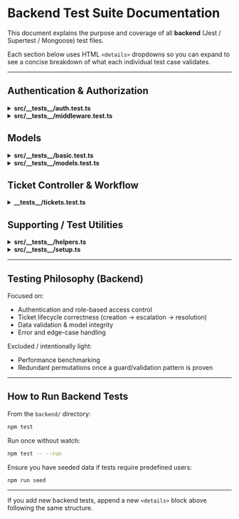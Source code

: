 # Backend Test Suite Documentation

This document explains the purpose and coverage of all **backend** (Jest / Supertest / Mongoose) test files.

Each section below uses HTML `<details>` dropdowns so you can expand to see a concise breakdown of what each individual test case validates.

---
## Authentication & Authorization

<details>
<summary><strong>src/__tests__/auth.test.ts</strong></summary>
<ul>
<li><em>valid credential login (L1/L2/L3):</em> Each role can authenticate, receives token + user object.</li>
<li><em>invalid password:</em> Wrong password returns 401 with message.</li>
<li><em>non-existent user:</em> Unknown email path returns 401.</li>
<li><em>validation errors:</em> Missing fields return 400 with errors array.</li>
</ul>
</details>

<details>
<summary><strong>src/__tests__/middleware.test.ts</strong></summary>
<ul>
<li><em>valid token access:</em> Protected route returns user context when JWT valid.</li>
<li><em>missing token:</em> 401 for requests without Authorization header.</li>
<li><em>invalid token signature:</em> 403 for malformed/invalid JWT.</li>
<li><em>malformed header format:</em> Rejects improperly structured Authorization header.</li>
<li><em>expired token placeholder:</em> Reserved test illustrating potential path (skipped logic comment).</li>
<li><em>user not found:</em> Token referencing deleted/non-existent user yields 401.</li>
</ul>
</details>

## Models

<details>
<summary><strong>src/__tests__/basic.test.ts</strong></summary>
<ul>
<li><em>User happy path:</em> Creation with valid data persists and hashes password.</li>
<li><em>Required field validation:</em> Username/email/password/role omissions rejected.</li>
<li><em>Email format validation:</em> Invalid email formats rejected.</li>
<li><em>Password length:</em> Enforces minimum length.</li>
<li><em>Role enum & uniqueness:</em> Invalid role + duplicate username/email produce validation errors.</li>
<li><em>Password hashing:</em> Confirms stored hash differs from plain text.</li>
</ul>
</details>

<details>
<summary><strong>src/__tests__/models.test.ts</strong></summary>
<ul>
<li><em>User creation & validation:</em> Mirrors and extends <code>basic.test.ts</code> with additional uniqueness and enum checks.</li>
<li><em>User methods (comparePassword):</em> Ensures bcrypt comparison correctness for good/bad passwords.</li>
<li><em>Ticket creation:</em> Valid ticket persists with defaults (status New, level L1).</li>
<li><em>Ticket field validation:</em> Category/priority enums & required fields enforced.</li>
<li><em>Priority changes:</em> Updating ticket priority persists new value.</li>
<li><em>Action log placeholder:</em> Minimal assertion showing status update triggers persistence (log length shape indirectly covered elsewhere).</li>
</ul>
</details>

## Ticket Controller & Workflow

<details>
<summary><strong>__tests__/tickets.test.ts</strong></summary>
<ul>
<li><em>Create ticket (L1 only):</em> L1 allowed, non‑L1 rejected, validation errors & unauthorized path covered.</li>
<li><em>List tickets:</em> Authenticated listing, priority and status filters, unauthorized rejection.</li>
<li><em>Get ticket:</em> Found, 404 (non-existent), and 400 (invalid ID) paths.</li>
<li><em>Update ticket:</em> Status change & action log growth on update.</li>
<li><em>Escalation (L1→L2 & L2→L3 with C1/C2):</em> Valid paths succeed; forbidden paths (L1→L3, L2→L3 with C3) fail.</li>
<li><em>Escalation validation:</em> Empty reason, non-existent ticket, unauthorized (missing token) covered.</li>
<li><em>Resolution role rules:</em> Matrix of who can resolve which level (L1 only L1, L2 only L2, L3 only L3 with correct level) including all forbidden combinations.</li>
<li><em>Resolution edge cases:</em> Non-existent ticket, unauthorized attempt, action log presence after resolution.</li>
</ul>
</details>

## Supporting / Test Utilities

<details>
<summary><strong>src/__tests__/helpers.ts</strong></summary>
<ul>
<li><em>Factory utilities:</em> Provide helpers to create users, tickets, and JWT tokens for isolation and readability in other test files.</li>
</ul>
</details>

<details>
<summary><strong>src/__tests__/setup.ts</strong></summary>
<ul>
<li><em>Global Jest setup:</em> Connects to in-memory MongoDB, clears collections before each test, and disconnects afterward to ensure isolation.</li>
</ul>
</details>

---
## Testing Philosophy (Backend)

Focused on:
- Authentication and role-based access control
- Ticket lifecycle correctness (creation → escalation → resolution)
- Data validation & model integrity
- Error and edge-case handling

Excluded / intentionally light:
- Performance benchmarking
- Redundant permutations once a guard/validation pattern is proven

---
## How to Run Backend Tests

From the `backend/` directory:
```bash
npm test
```
Run once without watch:
```bash
npm test -- --run
```

Ensure you have seeded data if tests require predefined users:
```bash
npm run seed
```

---
If you add new backend tests, append a new `<details>` block above following the same structure.
